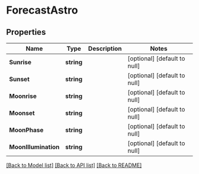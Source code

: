 # ForecastAstro

## Properties
Name | Type | Description | Notes
------------ | ------------- | ------------- | -------------
**Sunrise** | **string** |  | [optional] [default to null]
**Sunset** | **string** |  | [optional] [default to null]
**Moonrise** | **string** |  | [optional] [default to null]
**Moonset** | **string** |  | [optional] [default to null]
**MoonPhase** | **string** |  | [optional] [default to null]
**MoonIllumination** | **string** |  | [optional] [default to null]

[[Back to Model list]](../README.md#documentation-for-models) [[Back to API list]](../README.md#documentation-for-api-endpoints) [[Back to README]](../README.md)

